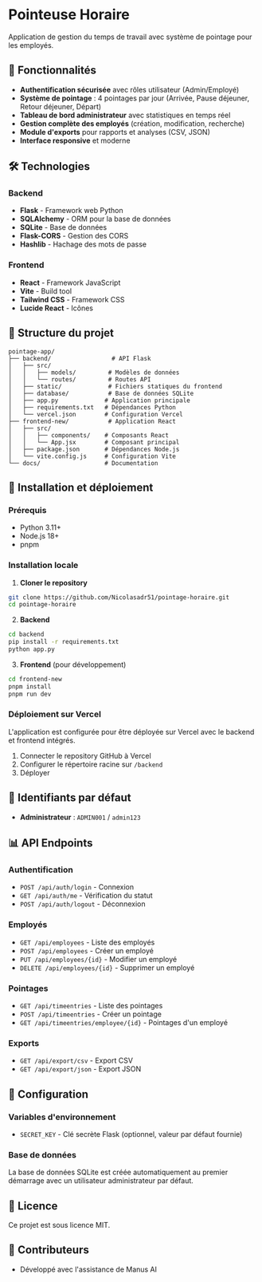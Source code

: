 # Pointeuse Horaire

Application de gestion du temps de travail avec système de pointage pour les employés.

## 🚀 Fonctionnalités

- **Authentification sécurisée** avec rôles utilisateur (Admin/Employé)
- **Système de pointage** : 4 pointages par jour (Arrivée, Pause déjeuner, Retour déjeuner, Départ)
- **Tableau de bord administrateur** avec statistiques en temps réel
- **Gestion complète des employés** (création, modification, recherche)
- **Module d'exports** pour rapports et analyses (CSV, JSON)
- **Interface responsive** et moderne

## 🛠️ Technologies

### Backend
- **Flask** - Framework web Python
- **SQLAlchemy** - ORM pour la base de données
- **SQLite** - Base de données
- **Flask-CORS** - Gestion des CORS
- **Hashlib** - Hachage des mots de passe

### Frontend
- **React** - Framework JavaScript
- **Vite** - Build tool
- **Tailwind CSS** - Framework CSS
- **Lucide React** - Icônes

## 📁 Structure du projet

```
pointage-app/
├── backend/                 # API Flask
│   ├── src/
│   │   ├── models/         # Modèles de données
│   │   └── routes/         # Routes API
│   ├── static/             # Fichiers statiques du frontend
│   ├── database/           # Base de données SQLite
│   ├── app.py             # Application principale
│   ├── requirements.txt   # Dépendances Python
│   └── vercel.json        # Configuration Vercel
├── frontend-new/           # Application React
│   ├── src/
│   │   ├── components/    # Composants React
│   │   └── App.jsx        # Composant principal
│   ├── package.json       # Dépendances Node.js
│   └── vite.config.js     # Configuration Vite
└── docs/                  # Documentation
```

## 🚀 Installation et déploiement

### Prérequis
- Python 3.11+
- Node.js 18+
- pnpm

### Installation locale

1. **Cloner le repository**
```bash
git clone https://github.com/Nicolasadr51/pointage-horaire.git
cd pointage-horaire
```

2. **Backend**
```bash
cd backend
pip install -r requirements.txt
python app.py
```

3. **Frontend** (pour développement)
```bash
cd frontend-new
pnpm install
pnpm run dev
```

### Déploiement sur Vercel

L'application est configurée pour être déployée sur Vercel avec le backend et frontend intégrés.

1. Connecter le repository GitHub à Vercel
2. Configurer le répertoire racine sur `/backend`
3. Déployer

## 🔑 Identifiants par défaut

- **Administrateur** : `ADMIN001` / `admin123`

## 📊 API Endpoints

### Authentification
- `POST /api/auth/login` - Connexion
- `GET /api/auth/me` - Vérification du statut
- `POST /api/auth/logout` - Déconnexion

### Employés
- `GET /api/employees` - Liste des employés
- `POST /api/employees` - Créer un employé
- `PUT /api/employees/{id}` - Modifier un employé
- `DELETE /api/employees/{id}` - Supprimer un employé

### Pointages
- `GET /api/timeentries` - Liste des pointages
- `POST /api/timeentries` - Créer un pointage
- `GET /api/timeentries/employee/{id}` - Pointages d'un employé

### Exports
- `GET /api/export/csv` - Export CSV
- `GET /api/export/json` - Export JSON

## 🔧 Configuration

### Variables d'environnement
- `SECRET_KEY` - Clé secrète Flask (optionnel, valeur par défaut fournie)

### Base de données
La base de données SQLite est créée automatiquement au premier démarrage avec un utilisateur administrateur par défaut.

## 📝 Licence

Ce projet est sous licence MIT.

## 👥 Contributeurs

- Développé avec l'assistance de Manus AI
